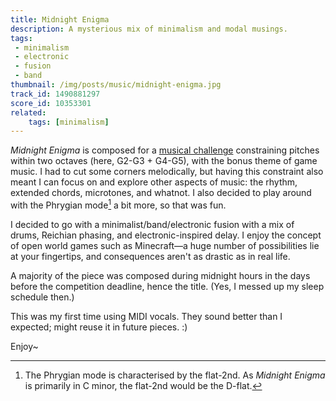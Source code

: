 ```yaml
---
title: Midnight Enigma
description: A mysterious mix of minimalism and modal musings.
tags:
 - minimalism
 - electronic
 - fusion
 - band
thumbnail: /img/posts/music/midnight-enigma.jpg
track_id: 1490881297
score_id: 10353301
related:
    tags: [minimalism]
---
```


_Midnight Enigma_ is composed for a [musical challenge][chal] constraining pitches within two octaves (here, G2-G3 + G4-G5), with the bonus theme of game music. I had to cut some corners melodically, but having this constraint also meant I can focus on and explore other aspects of music: the rhythm, extended chords, microtones, and whatnot. I also decided to play around with the Phrygian mode[^phrygian] a bit more, so that was fun.

[^phrygian]: The Phrygian mode is characterised by the flat-2nd. As _Midnight Enigma_ is primarily in C minor, the flat-2nd would be the D-flat.

I decided to go with a minimalist/band/electronic fusion with a mix of drums, Reichian phasing, and electronic-inspired delay. I enjoy the concept of open world games such as Minecraft—a huge number of possibilities lie at your fingertips, and consequences aren't as drastic as in real life.

A majority of the piece was composed during midnight hours in the days before the competition deadline, hence the title. (Yes, I messed up my sleep schedule then.)

This was my first time using MIDI vocals. They sound better than I expected; might reuse it in future pieces. :)

Enjoy~

[chal]: https://musescore.com/groups/fun-musical-challenges/discuss/5180866
